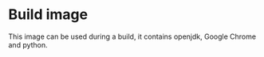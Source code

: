 # Build image

This image can be used during a build, it contains openjdk, Google Chrome and python.
